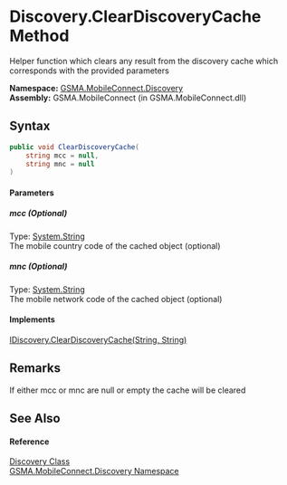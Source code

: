 Discovery.ClearDiscoveryCache Method
====================================
Helper function which clears any result from the discovery cache which corresponds with the provided parameters

**Namespace:** [GSMA.MobileConnect.Discovery][1]  
**Assembly:** GSMA.MobileConnect (in GSMA.MobileConnect.dll)

Syntax
------

```csharp
public void ClearDiscoveryCache(
	string mcc = null,
	string mnc = null
)
```

#### Parameters

##### *mcc* (Optional)
Type: [System.String][2]  
The mobile country code of the cached object (optional)

##### *mnc* (Optional)
Type: [System.String][2]  
The mobile network code of the cached object (optional)

#### Implements
[IDiscovery.ClearDiscoveryCache(String, String)][3]  


Remarks
-------
If either mcc or mnc are null or empty the cache will be cleared

See Also
--------

#### Reference
[Discovery Class][4]  
[GSMA.MobileConnect.Discovery Namespace][1]  

[1]: ../README.md
[2]: http://msdn.microsoft.com/en-us/library/s1wwdcbf
[3]: ../IDiscovery/ClearDiscoveryCache.md
[4]: README.md
[5]: ../../_icons/Help.png